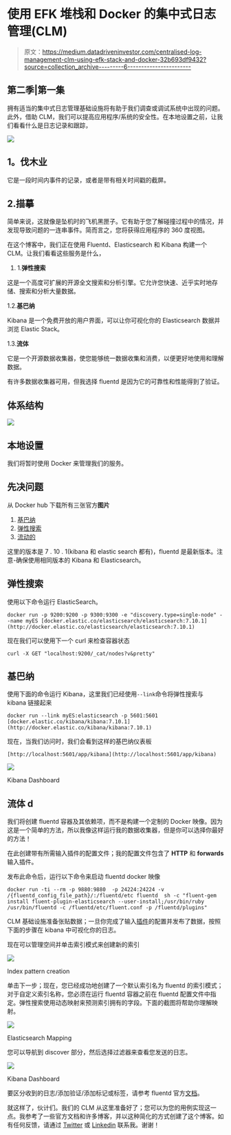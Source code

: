 # 使用 EFK 堆栈和 Docker 的集中式日志管理(CLM)

> 原文：<https://medium.datadriveninvestor.com/centralised-log-management-clm-using-efk-stack-and-docker-32b693df9432?source=collection_archive---------6----------------------->

## 第二季|第一集

拥有适当的集中式日志管理基础设施将有助于我们调查或调试系统中出现的问题。此外，借助 CLM，我们可以提高应用程序/系统的安全性。在本地设置之前，让我们看看什么是日志记录和跟踪，

![](img/4f4c6efbe21d611f5366e68c12abfae7.png)

## **1。伐木业**

它是一段时间内事件的记录，或者是带有相关时间戳的截屏。

## 2.描摹

简单来说，这就像是坠机时的飞机黑匣子。它有助于您了解碰撞过程中的情况，并发现导致问题的一连串事件。简而言之，您将获得应用程序的 360 度视图。

在这个博客中，我们正在使用 Fluentd、Elasticsearch 和 Kibana 构建一个 CLM。让我们看看这些服务是什么，

1.  1.**弹性搜索**

这是一个高度可扩展的开源全文搜索和分析引擎。它允许您快速、近乎实时地存储、搜索和分析大量数据。

1.2.**基巴纳**

Kibana 是一个免费开放的用户界面，可以让你可视化你的 Elasticsearch 数据并浏览 Elastic Stack。

1.3.**流体**

它是一个开源数据收集器，使您能够统一数据收集和消费，以便更好地使用和理解数据。

有许多数据收集器可用，但我选择 fluentd 是因为它的可靠性和性能得到了验证。

## 体系结构

![](img/f559fb6d09473902a76b4122e25f926d.png)

## 本地设置

我们将暂时使用 Docker 来管理我们的服务。

## 先决问题

从 Docker hub 下载所有三张官方**图片**

1.  [基巴纳](https://hub.docker.com/_/kibana)
2.  [弹性搜索](https://hub.docker.com/_/elasticsearch)
3.  [流动的](https://hub.docker.com/r/fluent/fluentd/)

这里的版本是 7 . 10 . 1(kibana 和 elastic search 都有)，fluentd 是最新版本。注意-确保使用相同版本的 Kibana 和 Elasticsearch。

## 弹性搜索

使用以下命令运行 ElasticSearch。

```
docker run -p 9200:9200 -p 9300:9300 -e "discovery.type=single-node" --name myES [docker.elastic.co/elasticsearch/elasticsearch:7.10.1](http://docker.elastic.co/elasticsearch/elasticsearch:7.10.1)
```

现在我们可以使用下一个 curl 来检查容器状态

`curl -X GET "localhost:9200/_cat/nodes?v&pretty"`

## 基巴纳

使用下面的命令运行 Kibana，这里我们已经使用`--link`命令将弹性搜索与 kibana 链接起来

```
docker run --link myES:elasticsearch -p 5601:5601 [docker.elastic.co/kibana/kibana:7.10.1](http://docker.elastic.co/kibana/kibana:7.10.1)
```

现在，当我们访问时，我们会看到这样的基巴纳仪表板

`[http://localhost:5601/app/kibana](http://localhost:5601/app/kibana)`

![](img/ad4a6755888f47886a4464b8b4a4deaa.png)

Kibana Dashboard

## 流体 d

我们将创建 fluentd 容器及其依赖项，而不是构建一个定制的 Docker 映像。因为这是一个简单的方法，所以我像这样运行我的数据收集器，但是你可以选择你最好的方法！

在此创建带有所需输入插件的配置文件；我的配置文件包含了 **HTTP** 和 **forwards** 输入插件。

发布此命令后，运行以下命令来启动 fluentd docker 映像

```
docker run -ti --rm -p 9880:9880  -p 24224:24224 -v /{fluentd_config_file_path}/:/fluentd/etc fluentd  sh -c "fluent-gem install fluent-plugin-elasticsearch --user-install;/usr/bin/ruby /usr/bin/fluentd -c /fluentd/etc/fluent.conf -p /fluentd/plugins"
```

CLM 基础设施准备张贴数据；一旦你完成了输入[插件](https://docs.fluentd.org/input)的配置并发布了数据，按照下面的步骤在 kibana 中可视化你的日志。

现在可以管理空间并单击索引模式来创建新的索引

![](img/d009144c6534889a838440ccb5e19743.png)

Index pattern creation

单击下一步；现在，您已经成功地创建了一个默认索引名为 fluentd 的索引模式；对于自定义索引名称，您必须在运行 fluentd 容器之前在 fluentd 配置文件中指定。弹性搜索使用动态映射来预测索引拥有的字段。下面的截图将帮助你理解映射。

![](img/f1dbddbeba1ccac04d4b9889be470d50.png)

Elasticsearch Mapping

您可以导航到 discover 部分，然后选择过滤器来查看您发送的日志。

![](img/dceca24010fbb4f14dda811f703fc505.png)

Kibana Dashboard

要区分收到的日志/添加验证/添加标记或标签，请参考 fluentd 官方[文档](https://docs.fluentd.org/configuration)。

就这样了，伙计们。我们的 CLM 从这里准备好了；您可以为您的用例实现这一点。我参考了一些官方文档和许多博客，并以这种简化的方式创建了这个博客。如有任何反馈，请通过 [Twitter](https://twitter.com/muni_offl) 或 [Linkedin](http://linkedin.com/in/muniyappanmani/) 联系我。谢谢！